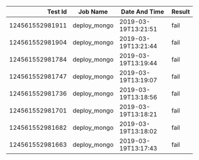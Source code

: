 |    Test Id    |  Job Name  |   Date And Time   |Result |
|--------------:|------------|-------------------|-------|
|124561552981911|deploy_mongo|2019-03-19T13:21:51|fail   |
|124561552981904|deploy_mongo|2019-03-19T13:21:44|fail   |
|124561552981784|deploy_mongo|2019-03-19T13:19:44|fail   |
|124561552981747|deploy_mongo|2019-03-19T13:19:07|fail   |
|124561552981736|deploy_mongo|2019-03-19T13:18:56|fail   |
|124561552981701|deploy_mongo|2019-03-19T13:18:21|fail   |
|124561552981682|deploy_mongo|2019-03-19T13:18:02|fail   |
|124561552981663|deploy_mongo|2019-03-19T13:17:43|fail   |
